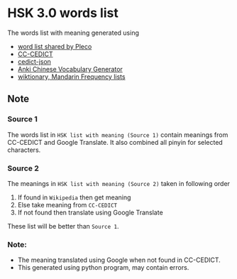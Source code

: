 # HSK 3.0 words list

The words list with meaning generated using
- [word list shared by Pleco](https://plecoforums.com/threads/hsk-3-0-flashcards.6706/)
- [CC-CEDICT](https://cc-cedict.org/wiki/)
- [cedict-json](https://github.com/infinyte7/cedict-json)
- [Anki Chinese Vocabulary Generator](https://github.com/infinyte7/Anki-Chinese-Vocabulary-Generator)
- [wiktionary, Mandarin Frequency lists](https://en.wiktionary.org/wiki/Appendix:Mandarin_Frequency_lists)

## Note
### Source 1 
The words list in `HSK list with meaning (Source 1)` contain meanings from CC-CEDICT and Google Translate. It also combined all pinyin for selected characters. 


### Source 2
The meanings in `HSK list with meaning (Source 2)` taken in following order
1. If found in `Wikipedia` then get meaning
2. Else take meaning from `CC-CEDICT` 
3. If not found then translate using Google Translate

These list will be better than `Source 1`.

### Note:
- The meaning translated using Google when not found in CC-CEDICT.
- This generated using python program, may contain errors.